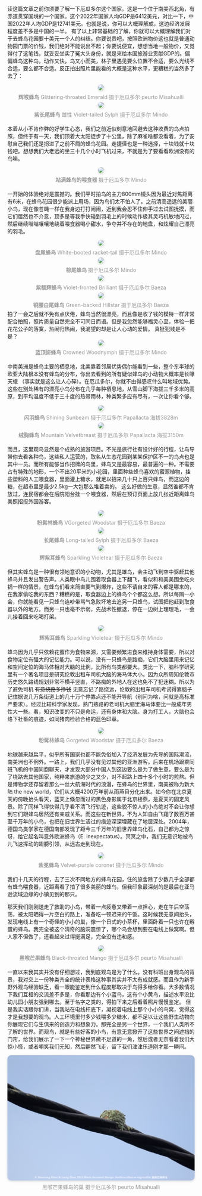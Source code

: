 <style>
    .figureBlock
    {
            display: inline-block;
            color: #999;
            padding: 4px
    }
    img
    {
        border-radius: 10px;
        box-shadow: 0 2px 4px 0 rgba(34,36,38,.12),0 2px 10px 0 rgba(34,36,38,.08);
    }
</style>
<!-- 南美初体验 三 蜂鸟，蜂鸟 -->

读这篇文章之前你须要了解一下厄瓜多尔这个国家。这是一个位于南美西北角，有赤道贯穿国境的一个国家。这个2022年国家人均GDP是6412美元，对比一下，中国2022年人均GDP是12741美元。也就是说，你可以大概理解成，这边经济发展程度差不多是中国的一半。
有了以上非常基础的了解，你就可以大概理解我们对于去蜂鸟花园要十美元一个人的纠结。你要说贵吧，按照欧洲物价这也就是普通动物园门票的价钱，我们绝对不能说出不起；你要说便宜，想想当地一般物价，又觉得付了这笔钱，就妥妥坐实了冤大头身份，就是来给本国旅游业贡献GDP的。偏偏蜂鸟这种鸟，动作又快，鸟又小而美，林子里遇见要么位置不合适，要么光线不合适，要么都不合适。反正拍出照片里能看的大概是这种水平，更糟糕的当然多了去了：

<center>
    <img src="/2023-09-19_08-29_0718_Glittering-throated Emerald 辉喉蜂鸟.jpg"><br>
    <div class="figureBlock">
        <b>辉喉蜂鸟</b> Glittering-throated Emerald 摄于厄瓜多尔 peurto Misahualli
    </div><br>
</center>

<center>
    <img src="/2023-09-08_18-19_0824_Violet-tailed Sylph 紫长尾蜂鸟 雌性.jpg"><br>
    <div class="figureBlock">
        <b>紫长尾蜂鸟</b> 雌性 Violet-tailed Sylph 摄于厄瓜多尔 Mindo
    </div><br>
</center>

本着从小不肯作弊的好学生心态，我们之前近似刻意地回避去这种收费的鸟点拍照，但终于有一天，我们顶着大太阳徒步了十公里，除了麻雀啥都没看着，为了安慰自己我们还是拐进了之前不屑的蜂鸟花园。走捷径也是一种选择，十块钱就十块钱吧。想想我们大老远的坐三十几个小时飞机过来，不就是为了要看看欧洲没有的鸟嘛。

<center>
    <img src="/2023-09-08_17-54_0542.jpg"><br>
    <div class="figureBlock">
        <b>站满蜂鸟的喂食器</b> 摄于厄瓜多尔 Mindo
    </div><br>
</center>

一开始的体验绝对是震撼的。我们平时拍鸟的主力800mm镜头因为最近对焦距离有6米，在蜂鸟花园很少能派上用场，因为鸟们太不怕人了。之前清高遥远的美丽小鸟，现在像苍蝇一样在我身边打打闹闹，近到我会忍不住伸手过去试图抚摸，而它们居然也不介意，顶多是等我手快碰到羽毛上的时候动作极其灵巧机敏地闪过，然后继续嗡嗡嚷嚷地绕着喂食器喝小甜水，争夺并不存在的地盘，和炫耀自己漂亮的羽毛。

<center>
    <img src="/2023-09-08_18-04_0614_White-booted racket-tail 盘尾蜂鸟.jpg"><br>
    <div class="figureBlock">
        <b>盘尾蜂鸟</b> White-booted racket-tail 摄于厄瓜多尔 Mindo
    </div><br>
</center>

<center>
    <img src="/2023-09-05_09-49_7110_Rufous-tailed Hummingbird 棕尾蜂鸟.jpg"><br>
    <div class="figureBlock">
        <b>棕尾蜂鸟</b>  摄于厄瓜多尔 Mindo
    </div><br>
</center>

<center>
    <img src="/2023-09-14_00-03_3548_Violet-fronted Brilliant 紫额辉蜂鸟.jpg"><br>
    <div class="figureBlock">
        <b>紫额辉蜂鸟</b> Violet-fronted Brilliant 摄于厄瓜多尔 Baeza
    </div><br>
</center>

<center>
    <img src="/2023-09-13_20-25_4715_Green-backed Hillstar 铜腰白尾蜂鸟.jpg"><br>
    <div class="figureBlock">
        <b>铜腰白尾蜂鸟</b> Green-backed Hillstar 摄于厄瓜多尔 Baeza
    </div><br>
</center>
拍了一会之后就不免有点厌倦，蜂鸟当然很漂亮，而且像是收了钱的模特一样非常配合拍照，照片质量自然完全不可同日而语。但是我忽然能够福灵心至，体验一把花花公子的落寞，热闹归热闹，我渴望的却是让人心动的爱情。
真挺犯贱是不是？

<center>
    <img src="/2023-09-05_09-22_6900_crowned Woodnymph 蓝顶妍蜂鸟.jpg"><br>
    <div class="figureBlock">
        <b>蓝顶妍蜂鸟</b> Crowned Woodnymph 摄于厄瓜多尔 Mindo
    </div><br>
</center>

中南美洲是蜂鸟主要的栖息地，北美靠着邻居优势偶尔能看到一些，整个东半球的欧亚大陆根本没有蜂鸟的分布，你出去看到的所有疑似蜂鸟的小动物大概率是长喙天蛾 （事实就是这么让人心碎）。在厄瓜多尔，你就不由得感叹什么叫地域优势。这些在别处稀有的漂亮小鸟分布在几乎每种栖息地，从雪山脚下海拔三千多米的高原，到平均温度不低于三十度的热带雨林，种类繁多应有尽有，一次让你看个够。

<center>
    <img src="/2023-09-12_20-42_3841_Shining Sunbeam 闪羽蜂鸟.jpg"><br>
    <div class="figureBlock">
        <b>闪羽蜂鸟</b> Shining Sunbeam 摄于厄瓜多尔 Papallacta 海拔3828m
    </div><br>
</center>

<center>
    <img src="/2023-09-13_16-46_4385_Mountain Velvetbreast 绒胸蜂鸟.jpg"><br>
    <div class="figureBlock">
        <b>绒胸蜂鸟</b> Mountain Velvetbreast 摄于厄瓜多尔 Papallacta 海拔3150m
    </div><br>
</center>

而且，这里观鸟显然是个成熟的旅游项目。不光是旅行社有设计好的行程，让鸟导带你去看各种鸟，这些私人运营的，取名从生态花园到某某保护区不一的鸟点也是其中一员。而所有能够当作招牌的鸟里，蜂鸟又是最容易，最普遍的一种。不需要占有特殊的地形，一个不出20平米的小花园，里面种些蜂鸟喜欢的蜜源植物，挂些塑料的人工喂食器，里面灌上糖水，就足以招来几十只上百只蜂鸟，而这边的糖，在超市里是最少2.5kg一大包那么堆着卖的。
这么好做的生意，显然谁都不肯放过，连民宿都会在后院阳台挂一个喂食器，然后在预订页面上放几张近距离蜂鸟美照招揽外国游客。

<center>
    <img src="/2023-09-13_23-53_5662_Gorgeted Woodstar 粉髯林蜂鸟.jpg"><br>
    <div class="figureBlock">
        <b>粉髯林蜂鸟</b> VGorgeted Woodstar 摄于厄瓜多尔 Baeza
    </div><br>
</center>

<center>
    <img src="/2023-09-14_00-00_3371_Long-tailed Sylph 长尾蜂鸟.jpg"><br>
    <div class="figureBlock">
        <b>长尾蜂鸟</b> Long-tailed Sylph 摄于厄瓜多尔 Baeza
    </div><br>
</center>

<center>
    <img src="/2023-09-14_21-37_8264_Sparkling Violetear 辉紫耳蜂鸟.jpg"><br>
    <div class="figureBlock">
        <b>辉紫耳蜂鸟</b> Sparkling Violetear 摄于厄瓜多尔 Baeza
    </div><br>
</center>

但其实蜂鸟是一种很有领地意识的小动物，尤其是雄鸟，会主动飞到空中驱赶其他蜂鸟并且发出警告声。人类眼中鸟儿围着取食器上下翻飞，看似和和美美围坐吃火锅一样的情景，在蜂鸟们看来简直要气到爆炸，这些不请自来的客人都是哪来的，在我家偷吃我的东西？糟糕的是，取食器边上的蜂鸟个个都这么想。所以每隔一小会，你就能看见一只蜂鸟连吵带骂气急败坏地去追另一只蜂鸟，试图把他赶到取食器以外的地方。而另一只也毫不示弱，先战术性撤退，停在一边树上理理毛，一会儿接着回来吃喝打架。

<center>
    <img src="/2023-09-08_18-12_0679_Sparkling Violetear 辉紫耳蜂鸟.jpg"><br>
    <div class="figureBlock">
        <b>辉紫耳蜂鸟</b> Sparkling Violetear 摄于厄瓜多尔 Mindo
    </div><br>
</center>

蜂鸟因为几乎只依赖花蜜作为食物来源，又需要频繁进食来维持身体需要，所以对食物定位有强大的记忆能力。可以说，没有一只蜂鸟是路痴，它们大脑里用来记忆和空间定位的海马体相对大脑的比例，比所有鸟类都要大。类比一下，脑科学研究里有一个著名项目是研究伦敦出租车司机大脑的海马体大小。因为众所周知伦敦市历史悠久路线规划非常不横平竖直，不路痴的外地人在这也免不了犯迷糊。所以为了避免司机 ~~有意绕路多挣钱~~ 无意忘记了路绕远，伦敦的出租车司机考试得靠脑子记住据说几万条街道上的几十万个停靠点还不能开导航（别问为啥，问就是高标准严要求）。经过比较科学家发现，熟门熟路的老司机大脑里海马体要比一般成年男性大一些。看，知识改变的不只是命运，还有身体和大脑。身为打工人，大脑也会烙下社畜的痕迹，如同猪肉检验合格的蓝色印章。

<center>
    <img src="/2023-09-13_23-55_3238__Gorgeted Woodstar 粉髯林蜂鸟.jpg"><br>
    <div class="figureBlock">
        <b>粉髯林蜂鸟</b> Gorgeted Woodstar 摄于厄瓜多尔 Baeza
    </div><br>
</center>


地球越来越扁平，似乎所有国家也都不能免俗加入了经济发展为先导的国际潮流，南美洲也不例外。一路上，我们几乎没有见过其他的亚洲游客。后来在机场跟乘同班飞机的中国同胞聊天，才发现大部分中国人到这边要么是为了做生意，要么是为了绕路去其他国家，纯粹来旅游的少之又少，对不起路上四十多个小时的煎熬。但是博物学还存留着那么一丝大航海时代的浪漫，在蜂鸟的世界里，南美被称为新大陆 the new world，它们从大概4200万年前从雨燕目分化出来。如今你在北京夏天的傍晚抬头看天，蓝天上倏忽而过的黑色身影属于北京楼燕，是夏天的固定风景。除了同样飞得快得几乎看不清飞行轨迹，这些貌不惊人的小鸟绝对不会让你想到它们跟蜂鸟居然还有亲戚关系。而这些在新世界，不为人知自由飞翔了数百万甚至千万年的小鸟，也把在旧世界生活过的痕迹深深埋藏在了地层深处。2004年，德国鸟类学家在德国南部发现了距今三千万年的旧世界蜂鸟化石，自己都为之惊讶，给它起名叫意外欧洲蜂鸟（E. inexpectatus）。冥冥之中，我们无意识地被鸟儿飞速挥动的翅膀引领，从远古走到现在。

<center>
    <img src="/2023-09-08_18-05_0661_Velvet-purple coronet 紫冕蜂鸟.jpg"><br>
    <div class="figureBlock">
        <b>紫冕蜂鸟</b> Velvet-purple coronet 摄于厄瓜多尔 Mindo
    </div><br>
</center>

我们十几天的行程，去了三次不同地方的蜂鸟花园，住的旅舍除了少数几乎全部都有蜂鸟喂食器，近距离看了拍了很多美丽的蜂鸟，但我印象最深刻的是最后在亚马逊流域边缘的小镇见到的那只。


那天我们刚刚送走了救助的小鸟，带着一点疲惫又带着一点担心，走在午后空荡荡，被太阳晒得一片空白的路上，准备吃一顿迟来的午饭。这时候我无意间抬头，发现电线上有一个奇怪的小小的巢，像一个日式的小茶杯，里面卧着一只也许在孵蛋的蜂鸟。我完全被这个清奇的脑洞震惊了，哪个鸟会想到要在电线上做窝啊。但人家不但做了，还看起来过得挺满足，完全没有违和感。

<center>
    <img src="/2023-09-18_07-38_8890_Black-throated Mango 黑喉芒果蜂鸟.jpg"><br>
    <div class="figureBlock">
        <b>黑喉芒果蜂鸟</b> Black-throated Mango 摄于厄瓜多尔 peurto Misahualli
    </div><br>
</center>

一直以来我其实并没有仔细想过，我到底观鸟是为了什么。没有科班出身观鸟的背景，我对交上一份种类齐全的统计表格这种事其实并不太有成就感。而且作为新手野外观鸟经验缺乏，看一眼能鉴定到什么程度那取决于鸟得多给你看。大多数情况下我们互相的交流差不多是，你看那边有个小蓝鸟，这有个小黄鸟，描述水平没比幼儿园小朋友强到哪去。至于名字之类的，得拍下来之后看着照片慢慢鉴定。
但是我实话跟你们讲，当我站在电线杆底下，凝视着电线上那个小小的鸟窝，觉得这才是我想要的观鸟。人工环境里付多少钱喂多少糖水，都不足以让这些野生动物向你展现它们与生俱来的创造力和想象力。那完全是另一个世界，一个我们人类所不了解的世界。而观鸟，就是有些好客的小鸟，有意无意掀开了这些世界之间遮挡的门帘，给我们展示了一下一个神秘世界微不足道的一角，然后或者无奈看着我们大惊小怪，或者嘲笑我们无知，然后翩然飞走，留下我们津津乐道刚才那一瞬间。

<center>
    <img src="2023-09-19_07-46_0279_Black-throated Mango 黑喉芒果蜂鸟.jpg"><br>
    <div class="figureBlock">
        黑喉芒果蜂鸟的巢 摄于厄瓜多尔 peurto Misahualli
    </div><br>
</center>









